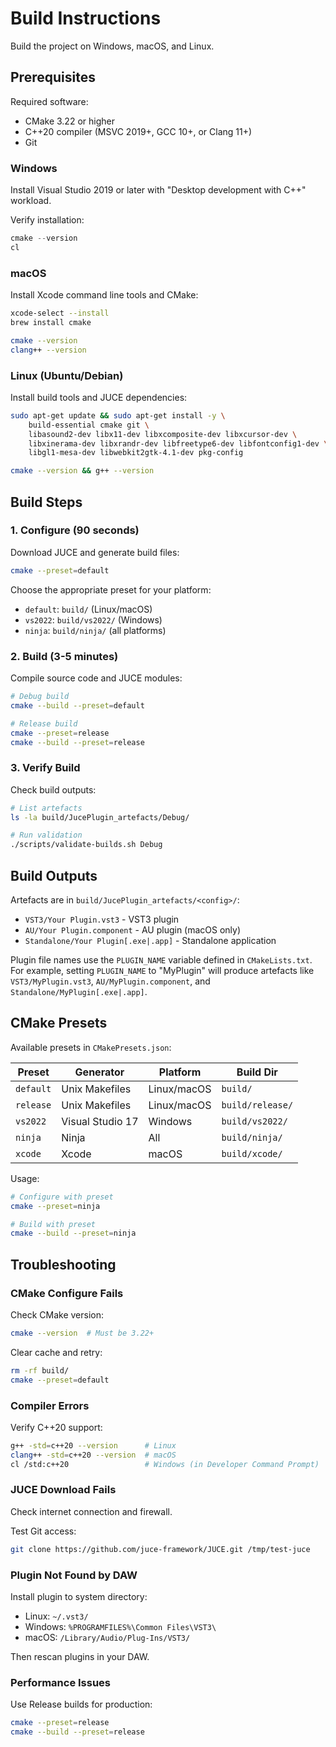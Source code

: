 # Build Instructions

Build the project on Windows, macOS, and Linux.

## Prerequisites

Required software:

- CMake 3.22 or higher
- C++20 compiler (MSVC 2019+, GCC 10+, or Clang 11+)
- Git

### Windows

Install Visual Studio 2019 or later with "Desktop development with C++" workload.

Verify installation:

```powershell
cmake --version
cl
```

### macOS

Install Xcode command line tools and CMake:

```bash
xcode-select --install
brew install cmake

cmake --version
clang++ --version
```

### Linux (Ubuntu/Debian)

Install build tools and JUCE dependencies:

```bash
sudo apt-get update && sudo apt-get install -y \
    build-essential cmake git \
    libasound2-dev libx11-dev libxcomposite-dev libxcursor-dev \
    libxinerama-dev libxrandr-dev libfreetype6-dev libfontconfig1-dev \
    libgl1-mesa-dev libwebkit2gtk-4.1-dev pkg-config

cmake --version && g++ --version
```

## Build Steps

### 1. Configure (90 seconds)

Download JUCE and generate build files:

```bash
cmake --preset=default
```

Choose the appropriate preset for your platform:

- `default`: `build/` (Linux/macOS)
- `vs2022`: `build/vs2022/` (Windows)
- `ninja`: `build/ninja/` (all platforms)

### 2. Build (3-5 minutes)

Compile source code and JUCE modules:

```bash
# Debug build
cmake --build --preset=default

# Release build
cmake --preset=release
cmake --build --preset=release
```

### 3. Verify Build

Check build outputs:

```bash
# List artefacts
ls -la build/JucePlugin_artefacts/Debug/

# Run validation
./scripts/validate-builds.sh Debug
```

## Build Outputs

Artefacts are in `build/JucePlugin_artefacts/<config>/`:

- `VST3/Your Plugin.vst3` - VST3 plugin
- `AU/Your Plugin.component` - AU plugin (macOS only)
- `Standalone/Your Plugin[.exe|.app]` - Standalone application

Plugin file names use the `PLUGIN_NAME` variable defined in `CMakeLists.txt`. For example, setting
`PLUGIN_NAME` to "MyPlugin" will produce artefacts like `VST3/MyPlugin.vst3`,
`AU/MyPlugin.component`, and `Standalone/MyPlugin[.exe|.app]`.

## CMake Presets

Available presets in `CMakePresets.json`:

| Preset | Generator | Platform | Build Dir |
|--------|-----------|----------|-----------|
| `default` | Unix Makefiles | Linux/macOS | `build/` |
| `release` | Unix Makefiles | Linux/macOS | `build/release/` |
| `vs2022` | Visual Studio 17 | Windows | `build/vs2022/` |
| `ninja` | Ninja | All | `build/ninja/` |
| `xcode` | Xcode | macOS | `build/xcode/` |

Usage:

```bash
# Configure with preset
cmake --preset=ninja

# Build with preset
cmake --build --preset=ninja
```

## Troubleshooting

### CMake Configure Fails

Check CMake version:

```bash
cmake --version  # Must be 3.22+
```

Clear cache and retry:

```bash
rm -rf build/
cmake --preset=default
```

### Compiler Errors

Verify C++20 support:

```bash
g++ -std=c++20 --version      # Linux
clang++ -std=c++20 --version  # macOS
cl /std:c++20                 # Windows (in Developer Command Prompt)
```

### JUCE Download Fails

Check internet connection and firewall.

Test Git access:

```bash
git clone https://github.com/juce-framework/JUCE.git /tmp/test-juce
```

### Plugin Not Found by DAW

Install plugin to system directory:

- Linux: `~/.vst3/`
- Windows: `%PROGRAMFILES%\Common Files\VST3\`
- macOS: `/Library/Audio/Plug-Ins/VST3/`

Then rescan plugins in your DAW.

### Performance Issues

Use Release builds for production:

```bash
cmake --preset=release
cmake --build --preset=release
```
